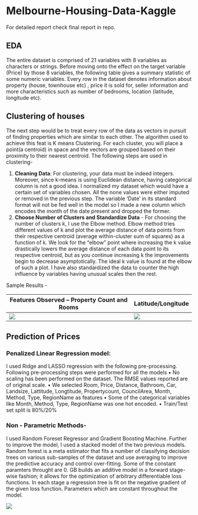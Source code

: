 # Melbourne-Housing-Data-Kaggle
For detailed report check final report in repo.
## EDA 
The entire dataset is comprised of 21 variables with 8 variables as characters or strings. Before moving onto the effect on the target variable (Price) by those 8 variables, the following table gives a summary statistic of some numeric variables. Every row in the dataset denotes information about property (house, townhouse etc) , price it is sold for, seller information and more characteristics such as number of bedrooms, location (latitude, longitude etc).
## Clustering of houses
The next step would be to treat every row of the data as vectors in pursuit of finding properties which are similar to each other. The algorithm used to achieve this feat is K means Clustering. For each cluster, you will place a point(a centroid) in space and the vectors are grouped based on their proximity to their nearest centroid. The following steps are used in clustering- 
1. **Cleaning Data**: For clustering, your data must be indeed integers. Moreover, since k-means is using Euclidean distance, having categorical column is not a good idea. I normalized my dataset which would have a certain set of variables chosen. All the none values were either imputed or removed in the previous step. The variable ‘Date’ in its standard format will not be fed well in the model so I made a new column which encodes the month of the date present and dropped the former. 
2. **Choose Number of Clusters and Standardize Data** - For choosing the number of clusters k, I use the Elbow method. Elbow method tries different values of k and plot the average distance of data points from their respective centroid (average within-cluster sum of squares) as a function of k. We look for the “elbow” point where increasing the k value drastically lowers the average distance of each data point to its respective centroid, but as you continue increasing k the improvements begin to decrease asymptotically. The ideal k value is found at the elbow of such a plot. I have also standardized the data to counter the high influence by variables having unusual scales then the rest.


Sample Results - 

|Features Observed – Property Count and Rooms             |  Latitude/Longitude|
|--------------------------|-----------------------------| 
|![](https://github.com/dipalira/Melbourne-Housing-Data-Kaggle/blob/master/Images/cluster_!.png )  |  ![](https://github.com/dipalira/Melbourne-Housing-Data-Kaggle/blob/master/Images/cluster_5.png)|

## Prediction of Prices
### Penalized Linear Regression model:
I used Ridge and LASSO regression with the following pre-processing.
Following pre-processing steps were performed for all the models
• No scaling has been performed on the dataset. The RMSE values reported are of original scale.
• We selected Room, Price, Distance, Bathroom, Car, Landsize, Lattitude, Longtitude,
Propertycount, CouncilArea, Month, Method, Type, RegionName as features
• Some of the categorical variables like Month, Method, Type, RegionName was one hot encoded.
• Train/Test set split is 80%/20%
### Non - Parametric Methods- 
I used Random Foreset Regressor and Gradient Boosting Machine. Further to improve the model, I used a stacked model of the two previous models. 
Random forest is a meta estimator that fits a number of classifying decision trees on various sub-samples of the dataset and use averaging to improve the predictive accuracy and control over-fitting. Some of the constant paramters throught are 0.
GB builds an additive model in a forward stage-wise fashion; it allows for the optimization of arbitrary differentiable loss functions. In each stage a regression tree is fit on the negative gradient of the given loss function. Parameters which are constant throughout the model.

![](https://github.com/dipalira/Melbourne-Housing-Data-Kaggle/blob/master/Images/comparasion.png)
